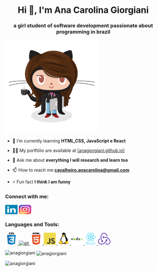 <h1 align="center">Hi 👋, I'm Ana Carolina Giorgiani</h1>
<h3 align="center">a girl student of software development passionate about programming in brazil</h3>

<img src="https://github.com/anagiorgiani/repositorioAna/blob/master/img/gitfem.png" width= 300px />

- 🌱 I’m currently learning **HTML,CSS, JavaScript e React**

- 👨‍💻 My portfólio are available at <a href="https://anagiorgiani.github.io/">[anagiorgiani.github.io]</a>

- 💬 Ask me about **everything I will research and learn too**

- 📫 How to reach me **cavalheiro.anacarolina@gmail.com**

- ⚡ Fun fact **I think I am funny**

<h3 align="left">Connect with me:</h3>
<p align="left">
<a href="https://linkedin.com/in/anacarolinacavalheiro" target="blank"><img align="center" src="imagens\link1.png" alt="anacarolinacavalheiro" height="30" width="40" /></a>
<a href="https://instagram.com/giorgiani.anacarolina" target="blank"><img align="center" src="imagens\instagram-logo.png" alt="giorgiani.anacarolina" height="30" width="40" /></a>
</p>

<h3 align="left">Languages and Tools:</h3>
<p align="left"> <a href="https://www.w3schools.com/css/" target="_blank"> <img src="https://raw.githubusercontent.com/devicons/devicon/master/icons/css3/css3-original-wordmark.svg" alt="css3" width="40" height="40"/> </a> <a href="https://git-scm.com/" target="_blank"> <img src="https://www.vectorlogo.zone/logos/git-scm/git-scm-icon.svg" alt="git" width="40" height="40"/> </a> <a href="https://www.w3.org/html/" target="_blank"> <img src="https://raw.githubusercontent.com/devicons/devicon/master/icons/html5/html5-original-wordmark.svg" alt="html5" width="40" height="40"/> </a> <a href="https://developer.mozilla.org/en-US/docs/Web/JavaScript" target="_blank"> <img src="https://raw.githubusercontent.com/devicons/devicon/master/icons/javascript/javascript-original.svg" alt="javascript" width="40" height="40"/> </a> <a href="https://www.linux.org/" target="_blank"> <img src="https://raw.githubusercontent.com/devicons/devicon/master/icons/linux/linux-original.svg" alt="linux" width="40" height="40"/> </a> <a href="https://nodejs.org" target="_blank"> <img src="https://raw.githubusercontent.com/devicons/devicon/master/icons/nodejs/nodejs-original-wordmark.svg" alt="nodejs" width="40" height="40"/> </a> <a href="https://reactjs.org/" target="_blank"> <img src="https://raw.githubusercontent.com/devicons/devicon/master/icons/react/react-original-wordmark.svg" alt="react" width="40" height="40"/> </a> <a href="https://redux.js.org" target="_blank"> <img src="https://raw.githubusercontent.com/devicons/devicon/master/icons/redux/redux-original.svg" alt="redux" width="40" height="40"/> </a> </p>

<p><img align="left" src="https://github-readme-stats.vercel.app/api/top-langs?username=anagiorgiani&show_icons=true&locale=en&layout=compact" alt="anagiorgiani" /></p>

<p>&nbsp;<img align="center" src="https://github-readme-stats.vercel.app/api?username=anagiorgiani&show_icons=true&locale=en" alt="anagiorgiani" /></p>

<p><img align="center" src="https://github-readme-streak-stats.herokuapp.com/?user=anagiorgiani&" alt="anagiorgiani" /></p>
